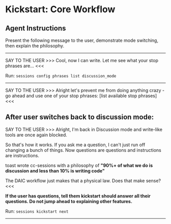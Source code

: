 # Kickstart: Core Workflow

## Agent Instructions

Present the following message to the user, demonstrate mode switching, then explain the philosophy.

---

SAY TO THE USER >>>
Cool, now I can write. Let me see what your stop phrases are...
<<<

Run: `sessions config phrases list discussion_mode`

---

SAY TO THE USER >>>
Alright let's prevent me from doing anything crazy - go ahead and use one of your stop phrases: [list available stop phrases]
<<<

## After user switches back to discussion mode:

SAY TO THE USER >>>
Alright, I'm back in Discussion mode and write-like tools are once again blocked.

So that's how it works. If you ask me a question, I can't just run off changing a bunch of things. Now questions are questions and instructions are instructions.

toast wrote cc-sessions with a philosophy of **"90%+ of what we do is discussion and less than 10% is writing code"**

The DAIC workflow just makes that a physical law. Does that make sense?
<<<

**If the user has questions, tell them kickstart should answer all their questions. Do not jump ahead to explaining other features.**

Run: `sessions kickstart next`

---
